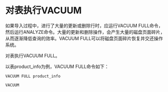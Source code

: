 # 对表执行VACUUM<a name="ZH-CN_TOPIC_0242370297"></a>

如果导入过程中，进行了大量的更新或删除行时，应运行VACUUM FULL命令，然后运行ANALYZE命令。大量的更新和删除操作，会产生大量的磁盘页面碎片，从而逐渐降低查询的效率。VACUUM FULL可以将磁盘页面碎片恢复并交还操作系统。

对表执行VACUUM FULL。

以表product\_info为例，VACUUM FULL命令如下：

```
VACUUM FULL product_info
```

```
VACUUM
```
